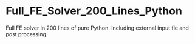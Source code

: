 # Full_FE_Solver_200_Lines_Python
Full FE solver in 200 lines of pure Python. Including external input fie and post processing.
